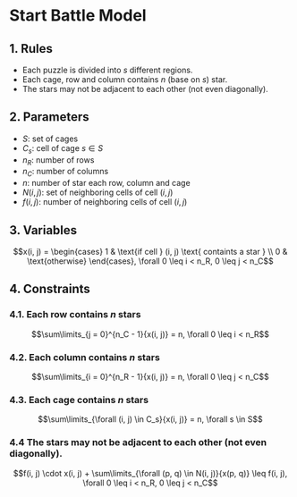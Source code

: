 # Start Battle Model

## 1. Rules
- Each puzzle is divided into $s$ different regions.
- Each cage, row and column contains $n$ (base on $s$) star.
- The stars may not be adjacent to each other (not even diagonally).

## 2. Parameters
- $S$: set of cages
- $C_s$: cell of cage $s \in S$
- $n_R$: number of rows
- $n_C$: number of columns
- $n$: number of star each row, column and cage
- $N(i, j)$: set of neighboring cells of cell $(i, j)$
- $f(i, j)$: number of neighboring cells of cell $(i, j)$

## 3. Variables
$$x(i, j) = \begin{cases}
    1 & \text{if cell } (i, j) \text{ containts a star } \\
    0 & \text{otherwise}
\end{cases}, \forall 0 \leq i < n_R, 0 \leq j < n_C$$

## 4. Constraints

### 4.1. Each row contains $n$ stars
$$\sum\limits_{j = 0}^{n_C - 1}{x(i, j)} = n, \forall 0 \leq i < n_R$$

### 4.2. Each column contains $n$ stars
$$\sum\limits_{i = 0}^{n_R - 1}{x(i, j)} = n, \forall 0 \leq j < n_C$$

### 4.3. Each cage contains $n$ stars
$$\sum\limits_{\forall (i, j) \in C_s}{x(i, j)} = n, \forall s \in S$$

### 4.4 The stars may not be adjacent to each other (not even diagonally).
$$f(i, j) \cdot x(i, j) + \sum\limits_{\forall (p, q) \in N(i, j)}{x(p, q)} \leq f(i, j), \forall 0 \leq i < n_R, 0 \leq j < n_C$$
